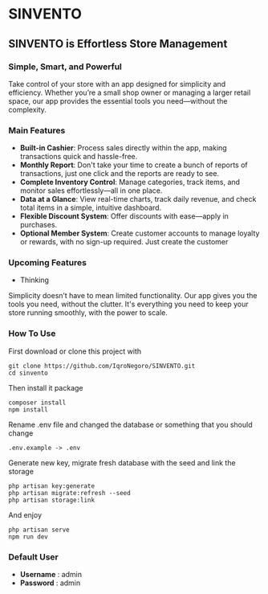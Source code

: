 # SINVENTO
## SINVENTO is Effortless Store Management 

### Simple, Smart, and Powerful
Take control of your store with an app designed for simplicity and efficiency. Whether you’re a small shop owner or managing a larger retail space, our app provides the essential tools you need—without the complexity.

### Main Features
- **Built-in Cashier**: Process sales directly within the app, making transactions quick and hassle-free.
- **Monthly Report**: Don't take your time to create a bunch of reports of transactions, just one click and the reports are ready to see.
- **Complete Inventory Control**: Manage categories, track items, and monitor sales effortlessly—all in one place.
- **Data at a Glance**: View real-time charts, track daily revenue, and check total items in a simple, intuitive dashboard.
- **Flexible Discount System**: Offer discounts with ease—apply in purchases.
- **Optional Member System**: Create customer accounts to manage loyalty or rewards, with no sign-up required. Just create the customer

### Upcoming Features
- Thinking


Simplicity doesn’t have to mean limited functionality. Our app gives you the tools you need, without the clutter. It's everything you need to keep your store running smoothly, with the power to scale.

### How To Use
First download or clone this project with
```
git clone https://github.com/IqroNegoro/SINVENTO.git
cd sinvento
```
Then install it package
```
composer install
npm install
```
Rename .env file and changed the database or something that you should change
```
.env.example -> .env 
```
Generate new key, migrate fresh database with the seed and link the storage
```
php artisan key:generate
php artisan migrate:refresh --seed
php artisan storage:link
```
And enjoy
```
php artisan serve
npm run dev
```

### Default User
- **Username** : admin
- **Password** : admin
